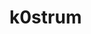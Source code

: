 # k0strum
<div align="center>
  <img src="![MySQL](https://img.shields.io/badge/mysql-4479A1.svg?style=for-the-badge&logo=mysql&logoColor=white)" />
</div>
